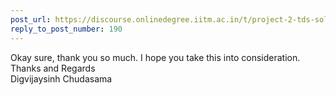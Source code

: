 ```yaml
---
post_url: https://discourse.onlinedegree.iitm.ac.in/t/project-2-tds-solver-discussion-thread/169029/195
reply_to_post_number: 190
---
```

Okay sure, thank you so much. I hope you take this into consideration.  
Thanks and Regards  
Digvijaysinh Chudasama